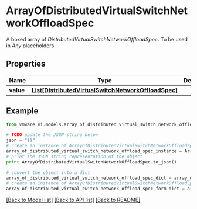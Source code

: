 # ArrayOfDistributedVirtualSwitchNetworkOffloadSpec

A boxed array of *DistributedVirtualSwitchNetworkOffloadSpec*. To be used in *Any* placeholders. 

## Properties
Name | Type | Description | Notes
------------ | ------------- | ------------- | -------------
**value** | [**List[DistributedVirtualSwitchNetworkOffloadSpec]**](DistributedVirtualSwitchNetworkOffloadSpec.md) |  | 

## Example

```python
from vmware_vi.models.array_of_distributed_virtual_switch_network_offload_spec import ArrayOfDistributedVirtualSwitchNetworkOffloadSpec

# TODO update the JSON string below
json = "{}"
# create an instance of ArrayOfDistributedVirtualSwitchNetworkOffloadSpec from a JSON string
array_of_distributed_virtual_switch_network_offload_spec_instance = ArrayOfDistributedVirtualSwitchNetworkOffloadSpec.from_json(json)
# print the JSON string representation of the object
print ArrayOfDistributedVirtualSwitchNetworkOffloadSpec.to_json()

# convert the object into a dict
array_of_distributed_virtual_switch_network_offload_spec_dict = array_of_distributed_virtual_switch_network_offload_spec_instance.to_dict()
# create an instance of ArrayOfDistributedVirtualSwitchNetworkOffloadSpec from a dict
array_of_distributed_virtual_switch_network_offload_spec_form_dict = array_of_distributed_virtual_switch_network_offload_spec.from_dict(array_of_distributed_virtual_switch_network_offload_spec_dict)
```
[[Back to Model list]](../README.md#documentation-for-models) [[Back to API list]](../README.md#documentation-for-api-endpoints) [[Back to README]](../README.md)


